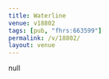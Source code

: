 ```yaml
---
title: Waterline
venue: v18802
tags: [pub, "fhrs:663599"]
permalink: /v/18802/
layout: venue
---
```

null